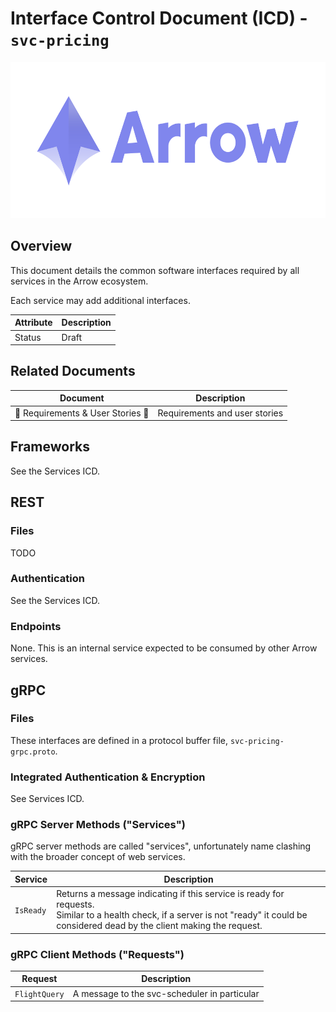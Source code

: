 # Interface Control Document (ICD) - `svc-pricing`

<center>

<img src="https://github.com/Arrow-air/tf-github/raw/main/src/templates/doc-banner-services.png" style="height:250px" />

</center>

## Overview

This document details the common software interfaces required by all services in the Arrow ecosystem.

Each service may add additional interfaces.

Attribute | Description
--- | ---
Status | Draft

## Related Documents

Document | Description
--- | ---
:construction: Requirements & User Stories :construction: | Requirements and user stories

## Frameworks

See the Services ICD.

## REST

### Files

TODO

### Authentication

See the Services ICD.

### Endpoints

None. This is an internal service expected to be consumed by other Arrow services.


## gRPC

### Files

These interfaces are defined in a protocol buffer file, `svc-pricing-grpc.proto`.

### Integrated Authentication & Encryption

See Services ICD.

### gRPC Server Methods ("Services")

gRPC server methods are called "services", unfortunately name clashing with the broader concept of web services.

| Service | Description |
| ---- | ---- |
| `IsReady` | Returns a message indicating if this service is ready for requests.<br>Similar to a health check, if a server is not "ready" it could be considered dead by the client making the request.

### gRPC Client Methods ("Requests")

| Request | Description |
| ------    | ------- |
| `FlightQuery` | A message to the svc-scheduler in particular
